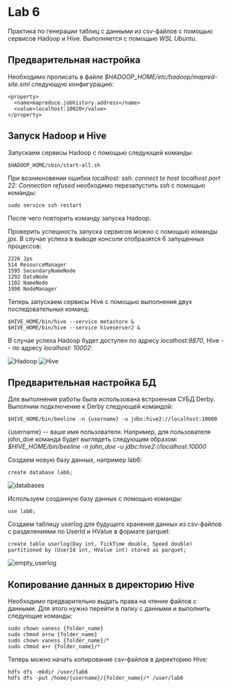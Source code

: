 # Lab 6

Практика по генерации таблиц с данными из csv-файлов с помощью сервисов Hadoop и Hive. Выполняется с помощью *WSL Ubuntu*.

## Предварительная настройка

Необходимо прописать в файле *$HADOOP_HOME/etc/hadoop/mapred-site.xml* следующую конфигурацию:
```
<property>
  <name>mapreduce.jobhistory.address</name>
  <value>localhost:10020</value>
</property>
```

## Запуск Hadoop и Hive

Запускаем сервисы Hadoop с помощью следующей команды:
```
$HADOOP_HOME/sbin/start-all.sh
```

При возникновении ошибки *localhost: ssh: connect to host localhost port 22: Connection refused*
необходимо перезапустить *ssh* с помощью команды:
```
sudo service ssh restart
```
После чего повторить команду запуска Hadoop.

Проверить успешность запуска сервисов можно с помощью команды *jps*. В случае успеха в выводе консоли отобразятся 6 запущенных процессов:
```
2226 Jps
514 ResourceManager
1595 SecondaryNameNode
1292 DataNode
1102 NameNode
1998 NodeManager
```

Теперь запускаем сервисы Hive с помощью выполнения двух последовательных команд:
```
$HIVE_HOME/bin/hive --service metastore &
$HIVE_HOME/bin/hive --service hiveserver2 &
```

В случае успеха Hadoop будет доступен по адресу *localhost:9870*, Hive -- по адресу *localhost: 10002*:

![Hadoop](https://user-images.githubusercontent.com/25685633/146636226-564a2348-8ed9-44d1-ba90-fd9b3854e17b.png)
![Hive](https://user-images.githubusercontent.com/25685633/146636235-22e04236-6062-46cb-aed9-44b31d8da720.png)

## Предварительная настройка БД

Для выполнения работы была использована встроенная СУБД Derby. Выполним подключение к Derby следующей командой:
```
$HIVE_HOME/bin/beeline -n {username} -u jdbc:hive2://localhost:10000
```
{username} -- ваше имя пользователя. Например, для пользователя john_doe команда будет выглядеть следующим образом:
*$HIVE_HOME/bin/beeline -n john_doe -u jdbc:hive2://localhost:10000*

Создаем новую базу данных, например lab6:
```
create database lab6;
```
![databases](https://user-images.githubusercontent.com/25685633/146636348-89ad61e2-8eaa-49ad-a56b-f6f7589fdc99.png)

Используем созданную базу данных с помощью команды:
```
use lab6;
```

Создаем таблицу userlog для будущего хранения данных из csv-файлов с разделениями по UserId и HValue в формате parquet:
```
create table userlog(Day int, TickTime double, Speed double) partitioned by (UserId int, HValue int) stored as parquet;
```

![empty_userlog](https://user-images.githubusercontent.com/25685633/146636415-1a2540ed-c771-4b13-8496-83f5c19fc3ae.png)

## Копирование данных в директорию Hive

Необходимо предварительно выдать права на чтение файлов с данными. Для этого нужно перейти в папку с данными и выполнить следующие команды:
```
sudo chown vaness {folder_name}
sudo chmod a+rw {folder_name}
sudo chown vaness {folder_name}/*
sudo chmod a+r {folder_name}/*
```

Теперь можно начать копирование csv-файлов в директорию Hive:
```
hdfs dfs -mkdir /user/lab6
hdfs dfs -put /home/{username}/{folder_name}/* /user/lab6
```

